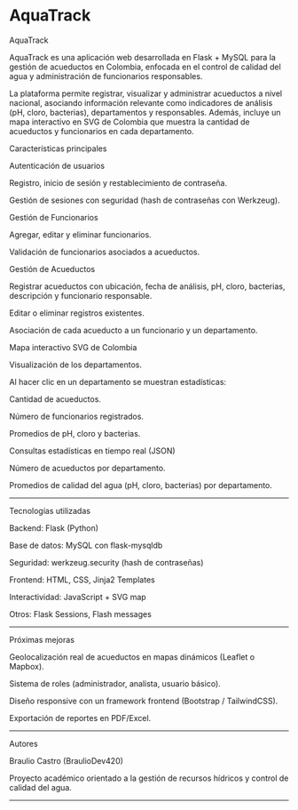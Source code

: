 # AquaTrack
AquaTrack

AquaTrack es una aplicación web desarrollada en Flask + MySQL para la gestión de acueductos en Colombia, enfocada en el control de calidad del agua y administración de funcionarios responsables.

La plataforma permite registrar, visualizar y administrar acueductos a nivel nacional, asociando información relevante como indicadores de análisis (pH, cloro, bacterias), departamentos y responsables. Además, incluye un mapa interactivo en SVG de Colombia que muestra la cantidad de acueductos y funcionarios en cada departamento.

Características principales

Autenticación de usuarios

Registro, inicio de sesión y restablecimiento de contraseña.

Gestión de sesiones con seguridad (hash de contraseñas con Werkzeug).

Gestión de Funcionarios

Agregar, editar y eliminar funcionarios.

Validación de funcionarios asociados a acueductos.

Gestión de Acueductos

Registrar acueductos con ubicación, fecha de análisis, pH, cloro, bacterias, descripción y funcionario responsable.

Editar o eliminar registros existentes.

Asociación de cada acueducto a un funcionario y un departamento.

Mapa interactivo SVG de Colombia

Visualización de los departamentos.

Al hacer clic en un departamento se muestran estadísticas:

Cantidad de acueductos.

Número de funcionarios registrados.

Promedios de pH, cloro y bacterias.

Consultas estadísticas en tiempo real (JSON)

Número de acueductos por departamento.

Promedios de calidad del agua (pH, cloro, bacterias) por departamento.

---

Tecnologías utilizadas

Backend: Flask (Python)

Base de datos: MySQL con flask-mysqldb

Seguridad: werkzeug.security (hash de contraseñas)

Frontend: HTML, CSS, Jinja2 Templates

Interactividad: JavaScript + SVG map

Otros: Flask Sessions, Flash messages

---

Próximas mejoras

Geolocalización real de acueductos en mapas dinámicos (Leaflet o Mapbox).

Sistema de roles (administrador, analista, usuario básico).

Diseño responsive con un framework frontend (Bootstrap / TailwindCSS).

Exportación de reportes en PDF/Excel.

---

Autores

Braulio Castro (BraulioDev420)

Proyecto académico orientado a la gestión de recursos hídricos y control de calidad del agua.

---
